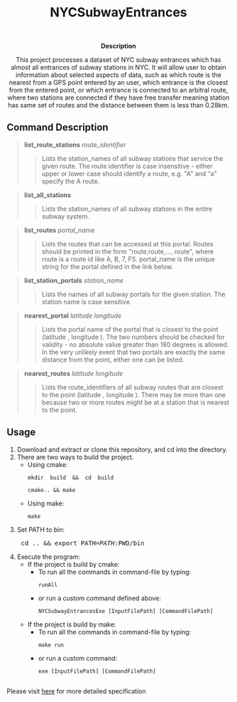 <h1 align="center">NYCSubwayEntrances</h1>
<br>
<p align="center"><strong>Description</strong>
<p align="center">This project processes a dataset of NYC subway 
entrances which has almost all entrances of subway stations in NYC. 
 It will allow user to obtain information about selected aspects of 
 data, such as which route is the nearest from a GPS point entered by an
  user, which entrance is the closest from the entered point, or which 
  entrance is connected to an arbitral route, where two stations are 
  connected if they have free transfer meaning station has same 
  set of routes and the distance between them is less than 0.28km. <p></p>


<h2>Command Description</h2>

> **list_route_stations** *route_identifier*
> > Lists the station_names of all subway stations that service the
> > given route. The route identifier is case insensitive - either upper
> > or lower case should identify a route, e.g. "A" and "a" specify the
> > A route.

>  **list_all_stations** 
> >  Lists the station_names of all subway stations in the entire subway
> >  system.
							
>  **list_routes**  *portal_name* 
> > Lists the routes that can be accessed at this portal. Routes should
> > be printed in the form "route,route,..., route", where route is a
> > route id like A, B, 7, FS. portal_name is the unique string for the
> > portal defined in the link below.

> **list_station_portals**  *station_name* 
> > Lists the names of all subway portals for the given station. The
> > station name is case sensitive.

> **nearest_portal**  *latitude* *longitude* 
> > Lists the portal name of the portal that is closest to the point
> > (latitude , longitude ). The two numbers should be checked for
> > validity - no absolute value greater than 180 degrees is allowed. In
> > the very unlikely event that two portals are exactly the same
> > distance from the point, either one can be listed.

> **nearest_routes**  *latitude* *longitude* 
> > Lists the route_identifiers of all subway routes that are closest to
> > the point (latitude , longitude ). There may be more than one
> > because two or more routes might be at a station that is nearest to
> > the point.


<h2>Usage</h2>

1. Download and extract or clone this repository, and cd into the directory.
2. There are two ways to build the project.
    - Using cmake:
        ```shell
        mkdir  build  &&  cd  build
        ```
        ```shell
        cmake.. && make
        ```
    - Using make:
        ```shell
        make
        ```
3. Set PATH to bin: <pre> cd ..  &&  export  PATH=$PATH:$PWD/bin</pre>
4. Execute the program:
    - If the project is build by cmake:
        - To run all the commands in command-file by typing:
            ```shell
            runAll
            ```
        - or run a custom command defined above:
            ``` shell
            NYCSubwayEntrancesExe [InputFilePath] [CommandFilePath]
            ```
    - If the project is build by make:
        - To run all the commands in command-file by typing:
            ```shell
            make run
            ```
        - or run a custom command:
            ```
            exe [InputFilePath] [CommandFilePath]
            ```


<h2></h2> 
<p>Please
     visit <a
     href="http://www.compsci.hunter.cuny.edu/~sweiss/course_materials/csci335/assignments_s19/project2_phase1.pdf">
     here</a> for more detailed specification</p>
